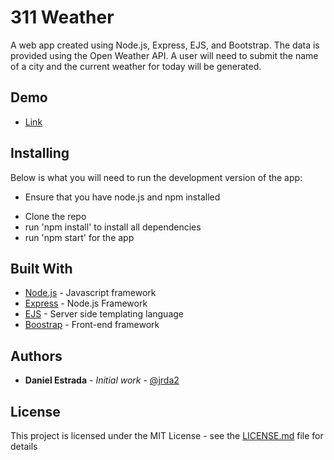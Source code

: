 # 311 Weather

A web app created using Node.js, Express, EJS, and Bootstrap. The data is provided using the Open Weather API. A user will need to submit the name of a
city and the current weather for today will be generated.

## Demo

* [Link](http://weather.dcge.co)

## Installing

Below is what you will need to run the development version of the app:

- Ensure that you have node.js and npm installed

* Clone the repo
* run 'npm install' to install all dependencies
* run 'npm start' for the app


## Built With

* [Node.js](http://www.nodejs.com) - Javascript framework
* [Express](https://expressjs.com) - Node.js Framework
* [EJS](https://ejs.co) - Server side templating language
* [Boostrap](http://getboostrap.com) - Front-end framework


## Authors

* **Daniel Estrada** - *Initial work* - [@jrda2](https://github.com/jrda2)


## License

This project is licensed under the MIT License - see the [LICENSE.md](LICENSE.md) file for details

